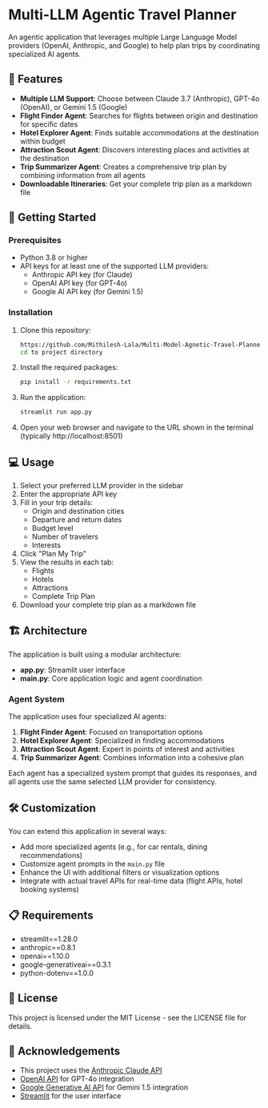 # Multi-LLM Agentic Travel Planner

An agentic application that leverages multiple Large Language Model providers (OpenAI, Anthropic, and Google) to help plan trips by coordinating specialized AI agents.

## 🌟 Features

- **Multiple LLM Support**: Choose between Claude 3.7 (Anthropic), GPT-4o (OpenAI), or Gemini 1.5 (Google)
- **Flight Finder Agent**: Searches for flights between origin and destination for specific dates
- **Hotel Explorer Agent**: Finds suitable accommodations at the destination within budget
- **Attraction Scout Agent**: Discovers interesting places and activities at the destination
- **Trip Summarizer Agent**: Creates a comprehensive trip plan by combining information from all agents
- **Downloadable Itineraries**: Get your complete trip plan as a markdown file

## 🚀 Getting Started

### Prerequisites

- Python 3.8 or higher
- API keys for at least one of the supported LLM providers:
  - Anthropic API key (for Claude)
  - OpenAI API key (for GPT-4o)
  - Google AI API key (for Gemini 1.5)

### Installation

1. Clone this repository:
   ```bash
   https://github.com/Mithilesh-Lala/Multi-Model-Agnetic-Travel-Planner.git
   cd to project directory
   ```

2. Install the required packages:
   ```bash
   pip install -r requirements.txt
   ```

3. Run the application:
   ```bash
   streamlit run app.py
   ```

4. Open your web browser and navigate to the URL shown in the terminal (typically http://localhost:8501)

## 💻 Usage

1. Select your preferred LLM provider in the sidebar
2. Enter the appropriate API key
3. Fill in your trip details:
   - Origin and destination cities
   - Departure and return dates
   - Budget level
   - Number of travelers
   - Interests
4. Click "Plan My Trip"
5. View the results in each tab:
   - Flights
   - Hotels
   - Attractions
   - Complete Trip Plan
6. Download your complete trip plan as a markdown file

## 🏗️ Architecture

The application is built using a modular architecture:

- **app.py**: Streamlit user interface
- **main.py**: Core application logic and agent coordination

### Agent System

The application uses four specialized AI agents:

1. **Flight Finder Agent**: Focused on transportation options
2. **Hotel Explorer Agent**: Specialized in finding accommodations
3. **Attraction Scout Agent**: Expert in points of interest and activities
4. **Trip Summarizer Agent**: Combines information into a cohesive plan

Each agent has a specialized system prompt that guides its responses, and all agents use the same selected LLM provider for consistency.

## 🛠️ Customization

You can extend this application in several ways:

- Add more specialized agents (e.g., for car rentals, dining recommendations)
- Customize agent prompts in the `main.py` file
- Enhance the UI with additional filters or visualization options
- Integrate with actual travel APIs for real-time data (flight APIs, hotel booking systems)

## 📋 Requirements

- streamlit==1.28.0
- anthropic==0.8.1
- openai==1.10.0
- google-generativeai==0.3.1
- python-dotenv==1.0.0

## 📝 License

This project is licensed under the MIT License - see the LICENSE file for details.


## 🙏 Acknowledgements

- This project uses the [Anthropic Claude API](https://docs.anthropic.com/claude/reference/getting-started-with-the-api)
- [OpenAI API](https://platform.openai.com/docs/api-reference) for GPT-4o integration
- [Google Generative AI API](https://ai.google.dev/docs) for Gemini 1.5 integration
- [Streamlit](https://streamlit.io/) for the user interface
